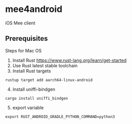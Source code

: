 # mee4android
iOS Mee client

## Prerequisites

Steps for Mac OS
1) Install Rust https://www.rust-lang.org/learn/get-started
2) Use Rust latest stable toolchain
3) Install Rust targets
```
rustup target add aarch64-linux-android
```
4) Install uniffi-bindgen
```
cargo install uniffi_bindgen
```
5) export variable
```
export RUST_ANDROID_GRADLE_PYTHON_COMMAND=python3
```

